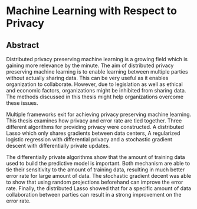 # Machine Learning with Respect to Privacy 


## Abstract



Distributed privacy preserving machine learning is a growing field which is gaining more relevance by the minute. The aim of distributed privacy preserving machine learning is to enable learning between multiple parties without actually sharing data. This can be very useful as it enables organization to collaborate. However, due to legislation as well as ethical and economic factors, organizations might be inhibited from sharing data. The methods discussed in this thesis might help organizations overcome these issues.




Multiple frameworks exit for achieving privacy preserving machine learning. This thesis examines how privacy and error rate are tied together. Three different algorithms for providing privacy were constructed. A distributed Lasso which only shares gradients between data centers, A regularized logistic regression with differential privacy and a stochastic gradient descent with differentially private updates.

The differentially private algorithms show that the amount of training data used to build the predictive model is important. Both mechanism are able to tie their sensitivity to the amount of training data, resulting in much better error rate for large amount of data. The stochastic gradient decent was able to show that using random projections beforehand can improve the error rate. Finally, the distributed Lasso showed that for a specific amount of data collaboration between parties can result in a strong improvement on the error rate.



